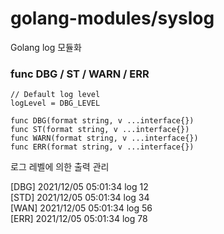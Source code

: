 # golang-modules/syslog
Golang log 모듈화

### func DBG / ST / WARN / ERR
```
// Default log level
logLevel = DBG_LEVEL

func DBG(format string, v ...interface{})
func ST(format string, v ...interface{})
func WARN(format string, v ...interface{})
func ERR(format string, v ...interface{})
```

로그 레벨에 의한 출력 관리

[DBG] 2021/12/05 05:01:34 log 12 <br/>
[STD] 2021/12/05 05:01:34 log 34 <br/>
[WAN] 2021/12/05 05:01:34 log 56 <br/>
[ERR] 2021/12/05 05:01:34 log 78 <br/>
```
